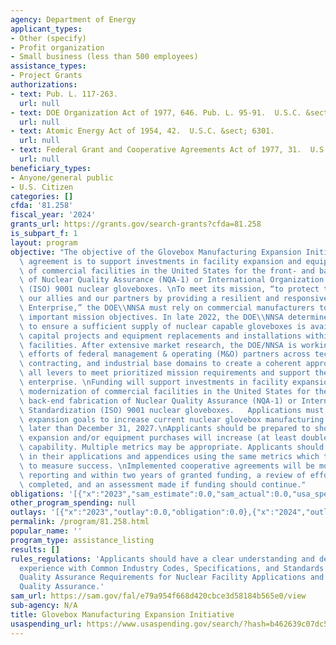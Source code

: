 ```yaml
---
agency: Department of Energy
applicant_types:
- Other (specify)
- Profit organization
- Small business (less than 500 employees)
assistance_types:
- Project Grants
authorizations:
- text: Pub. L. 117-263.
  url: null
- text: DOE Organization Act of 1977, 646. Pub. L. 95-91.  U.S.C. &sect; 7256.
  url: null
- text: Atomic Energy Act of 1954, 42.  U.S.C. &sect; 6301.
  url: null
- text: Federal Grant and Cooperative Agreements Act of 1977, 31.  U.S.C. &sect; 6301.
  url: null
beneficiary_types:
- Anyone/general public
- U.S. Citizen
categories: []
cfda: '81.258'
fiscal_year: '2024'
grants_url: https://grants.gov/search-grants?cfda=81.258
is_subpart_f: 1
layout: program
objective: "The objective of the Glovebox Manufacturing Expansion Initiative cooperative\
  \ agreement is to support investments in facility expansion and equipment modernization\
  \ of commercial facilities in the United States for the front- and back-end fabrication\
  \ of Nuclear Quality Assurance (NQA-1) or International Organization for Standardization\
  \ (ISO) 9001 nuclear gloveboxes. \nTo meet its mission, “to protect the Nation,\
  \ our allies and our partners by providing a resilient and responsive Nuclear Security\
  \ Enterprise,” the DOE\\NNSA must rely on commercial manufacturers to help meet\
  \ important mission objectives. In late 2022, the DOE\\NNSA determined the need\
  \ to ensure a sufficient supply of nuclear capable gloveboxes is available for necessary\
  \ capital projects and equipment replacements and installations within designated\
  \ facilities. After extensive market research, the DOE/NNSA is working to coordinate\
  \ efforts of federal management & operating (M&O) partners across technical, fiscal,\
  \ contracting, and industrial base domains to create a coherent approach that uses\
  \ all levers to meet prioritized mission requirements and support the nuclear security\
  \ enterprise. \nFunding will support investments in facility expansion and equipment\
  \ modernization of commercial facilities in the United States for the front- and\
  \ back-end fabrication of Nuclear Quality Assurance (NQA-1) or International Organization\
  \ Standardization (ISO) 9001 nuclear gloveboxes.   Applications must identify achievable\
  \ expansion goals to increase current nuclear glovebox manufacturing capacity no\
  \ later than December 31, 2027.\nApplicants should be prepared to show how facility\
  \ expansion and/or equipment purchases will increase (at least double) their manufacturing\
  \ capability. Multiple metrics may be appropriate. Applicants should estimate benefits\
  \ in their applications and appendices using the same metrics which they intend\
  \ to measure success. \nImplemented cooperative agreements will be monitored through\
  \ reporting and within two years of granted funding, a review of efforts will be\
  \ completed, and an assessment made if funding should continue."
obligations: '[{"x":"2023","sam_estimate":0.0,"sam_actual":0.0,"usa_spending_actual":0.0},{"x":"2024","sam_estimate":0.0,"sam_actual":60900000.0,"usa_spending_actual":60900000.0},{"x":"2025","sam_estimate":0.0,"sam_actual":91000000.0,"usa_spending_actual":0.0}]'
other_program_spending: null
outlays: '[{"x":"2023","outlay":0.0,"obligation":0.0},{"x":"2024","outlay":0.0,"obligation":60900000.0},{"x":"2025","outlay":0.0,"obligation":0.0}]'
permalink: /program/81.258.html
popular_name: ''
program_type: assistance_listing
results: []
rules_regulations: 'Applicants should have a clear understanding and demonstrated
  experience with Common Industry Codes, Specifications, and Standards - ASME NQA-1:
  Quality Assurance Requirements for Nuclear Facility Applications and DOE Order 414.1D
  Quality Assurance.'
sam_url: https://sam.gov/fal/e79a954f668d420cbce3d58184b565e0/view
sub-agency: N/A
title: Glovebox Manufacturing Expansion Initiative
usaspending_url: https://www.usaspending.gov/search/?hash=b462639c07dc5e11fb5c0b71540b71bd
---
```

